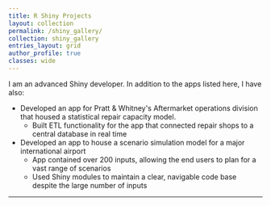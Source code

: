 ```yaml
---
title: R Shiny Projects
layout: collection
permalink: /shiny_gallery/
collection: shiny_gallery
entries_layout: grid
author_profile: true
classes: wide
---
```


I am an advanced Shiny developer. In addition to the apps listed here, I have also:
* Developed an app for Pratt & Whitney's Aftermarket operations division that housed a statistical repair capacity model.
   * Built ETL functionality for the app that connected repair shops to a central database in real time
* Developed an app to house a scenario simulation model for a major international airport
   * App contained over 200 inputs, allowing the end users to plan for a vast range of scenarios
   * Used Shiny modules to maintain a clear, navigable code base despite the large number of inputs

*****
